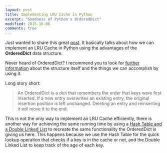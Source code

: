 ```yaml
---
layout: post
title: Implementing LRU Cache in Python
excerpt: "Goodness of Python's OrderedDict"
modified: 2015-10-06
comments: true
---
```


Just wanted to share this great [post](https://www.kunxi.org/blog/2014/05/lru-cache-in-python/). It basically talks about how we can implement an LRU Cache in Python using the advantages of the **OrderedDict** data structure.

Never heard of OrderedDict? I recommend you to look for [further information](https://docs.python.org/2/library/collections.html#collections.OrderedDict) about the structure itself and the things we can accomplish by using it.

Long story short:

> An OrderedDict is a dict that remembers the order that keys were first inserted. If a new entry overwrites an existing entry, the original insertion position is left unchanged. Deleting an entry and reinserting it will move it to the end.

This is not the only way to implement an LRU Cache efficiently, there is another way for achieving the same running time by using a [Hash Table and a Double Linked List](https://www.geeksforgeeks.org/implement-lru-cache/) to recreate the same functionality the OrderedDict is giving us here. This happens because we use the Hash Table for the quick lookup operation that checks if a key is in the cache or not, and the Double Linked List to keep track of the age of each key.
